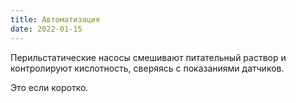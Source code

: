 ```yaml
---
title: Автоматизация
date: 2022-01-15
---
```


Перильстатические насосы смешивают питательный раствор и контролируют кислотность, сверяясь с показаниями датчиков.

Это если коротко.

